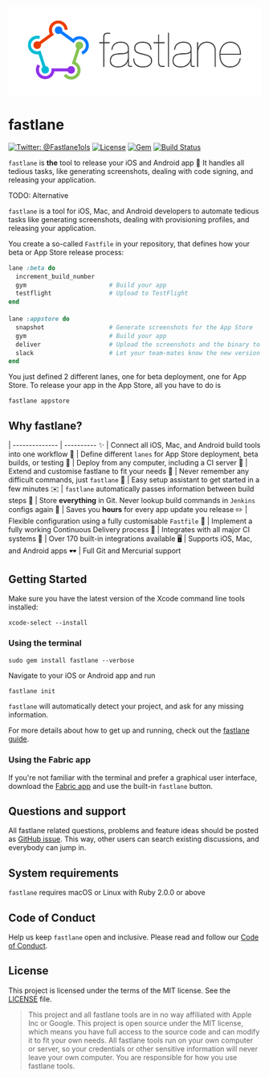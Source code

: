 ![img/fastlane_text.png](img/fastlane_text.png)

fastlane
============

[![Twitter: @Fastlane1ols](https://img.shields.io/badge/contact-@FastlaneTools-blue.svg?style=flat)](https://twitter.com/FastlaneTools)
[![License](https://img.shields.io/badge/license-MIT-green.svg?style=flat)](https://github.com/fastlane/fastlane/blob/master/LICENSE)
[![Gem](https://img.shields.io/gem/v/fastlane.svg?style=flat)](http://rubygems.org/gems/fastlane)
[![Build Status](https://img.shields.io/circleci/project/fastlane/fastlane/master.svg?style=flat)](https://circleci.com/gh/fastlane/fastlane)

`fastlane` is **the** tool to release your iOS and Android app :rocket: It handles all tedious tasks, like generating screenshots, dealing with code signing, and releasing your application.

TODO: Alternative

`fastlane` is a tool for iOS, Mac, and Android developers to automate tedious tasks like generating screenshots, dealing with provisioning profiles, and releasing your application.

You create a so-called `Fastfile` in your repository, that defines how your beta or App Store release process:

```ruby
lane :beta do
  increment_build_number
  gym                       # Build your app
  testflight                # Upload to TestFlight
end

lane :appstore do
  snapshot                  # Generate screenshots for the App Store
  gym                       # Build your app
  deliver                   # Upload the screenshots and the binary to iTunes
  slack                     # Let your team-mates know the new version is live
end
```

You just defined 2 different lanes, one for beta deployment, one for App Store. To release your app in the App Store, all you have to do is

```no-highlight
fastlane appstore
```

## Why fastlane?

 |
-------------- | ----------
✨ | Connect all iOS, Mac, and Android build tools into one workflow
🚝 | Define different `lanes` for App Store deployment, beta builds, or testing
🚢 | Deploy from any computer, including a CI server
🔧 | Extend and customise fastlane to fit your needs
💭 | Never remember any difficult commands, just `fastlane`
🎩 | Easy setup assistant to get started in a few minutes
✉️   | `fastlane` automatically passes information between build steps
📃 | Store **everything** in Git. Never lookup build commands in `Jenkins` configs again
🚀 | Saves you **hours** for every app update you release
✏️ | Flexible configuration using a fully customisable `Fastfile`
🚠 | Implement a fully working Continuous Delivery process
👻 | Integrates with all major CI systems
🐣 | Over 170 built-in integrations available
🖥 | Supports iOS, Mac, and Android apps
🕶 | Full Git and Mercurial support

## Getting Started

Make sure you have the latest version of the Xcode command line tools installed:

```no-highlight
xcode-select --install
```

### Using the terminal

```no-highlight
sudo gem install fastlane --verbose
```

Navigate to your iOS or Android app and run

```no-highlight
fastlane init
```

`fastlane` will automatically detect your project, and ask for any missing information.

For more details about how to get up and running, check out the [fastlane guide](docs/Guide.md).

### Using the Fabric app

If you're not familiar with the terminal and prefer a graphical user interface, download the [Fabric app](https://get.fabric.io/) and use the built-in `fastlane` button.

## Questions and support

All fastlane related questions, problems and feature ideas should be posted as [GitHub issue](https://github.com/fastlane/fastlane/issues/new). This way, other users can search existing discussions, and everybody can jump in.

## System requirements

`fastlane` requires macOS or Linux with Ruby 2.0.0 or above

## Code of Conduct

Help us keep `fastlane` open and inclusive. Please read and follow our [Code of Conduct](CODE_OF_CONDUCT.md).

## License

This project is licensed under the terms of the MIT license. See the [LICENSE](LICENSE) file.

> This project and all fastlane tools are in no way affiliated with Apple Inc or Google. This project is open source under the MIT license, which means you have full access to the source code and can modify it to fit your own needs. All fastlane tools run on your own computer or server, so your credentials or other sensitive information will never leave your own computer. You are responsible for how you use fastlane tools.
